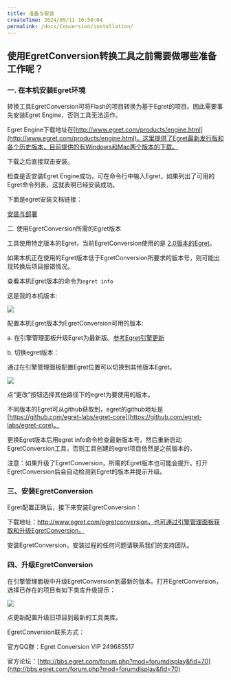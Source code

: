 ```yaml
---
title: 准备与安装
createTime: 2024/09/11 10:50:04
permalink: /docs/Conversion/installation/
---
```

## 使用EgretConversion转换工具之前需要做哪些准备工作呢？

### 一. 在本机安装Egret环境

转换工具EgretConversion可将Flash的项目转换为基于Egret的项目。因此需要事先安装Egret Engine，否则工具无法运作。

Egret Engine下载地址在[http://www.egret.com/products/engine.html](http://www.egret.com/products/engine.html)，这里提供了Egret最新发行版和各个历史版本，目前提供的有Windows和Mac两个版本的下载。

下载之后直接双击安装。

检查是否安装Egret Engine成功，可在命令行中输入Egret，如果列出了可用的Egret命令列表，这就表明已经安装成功。

下面是egret安装文档链接：

[安装与部署](../../Engine2D/projectConfig/installation/README.md)

二. 使用EgretConversion所需的Egret版本

工具使用特定版本的Egret，当前EgretConversion使用的是 [2.0版本的Egret](http://www.egret.com/products/engine.html)。

如果本机正在使用的Egret版本低于EgretConversion所要求的版本号，则可能出现转换后项目报错情况。

查看本机Egret版本的命令为`egret info`

这是我的本机版本:

![](56b1abb8c38c2.jpg)

配置本机Egret版本为EgretConversion可用的版本:

a. 在引擎管理面板升级Egret为最新版。[参考Egret引擎更新](http://edn.egret.com/cn/docs/page/581#检查更新按钮)

b. 切换egret版本：

通过在引擎管理面板配置Egret位置可以切换到其他版本Egret。

![](56b1abb8e5249.jpg)

点“更改”按钮选择其他路径下的egret为要使用的版本。

不同版本的Egret可从github获取到，egret的github地址是[https://github.com/egret-labs/egret-core](https://github.com/egret-labs/egret-core)。

更换Egret版本后用egret info命令检查最新版本号，然后重新启动EgretConversion工具，否则工具创建的egret项目依然是之前版本的。

注意：如果升级了EgretConversion，所需的Egret版本也可能会提升。打开EgretConversion后会自动检测到Egret的版本并提示升级。

### 三、安装EgretConversion

Egret配置正确后，接下来安装EgretConversion：

下载地址：http://www.egret.com/egretconversion，也可通过引擎管理面板获取和升级EgretConversion。

安装EgretConversion，安装过程的任何问题请联系我们的支持团队。

### 四、升级EgretConversion

在引擎管理面板中升级EgretConversion到最新的版本。打开EgretConversion，选择已存在的项目有如下类库升级提示：

![](56b1abb921522.jpg)

点更新配置升级旧项目到最新的工具类库。

EgretConversion联系方式：

官方QQ群：Egret Conversion VIP 249685517

官方论坛：[http://bbs.egret.com/forum.php?mod=forumdisplay&fid=70](http://bbs.egret.com/forum.php?mod=forumdisplay&fid=70)
